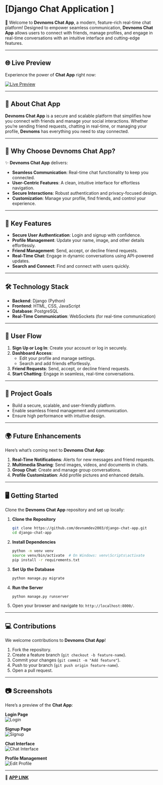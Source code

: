
# [Django Chat Application ]



🚀 Welcome to **Devnoms Chat App**, a modern, feature-rich real-time chat platform! Designed to empower seamless communication, **Devnoms Chat App** allows users to connect with friends, manage profiles, and engage in real-time conversations with an intuitive interface and cutting-edge features.

---

## 🌐 **Live Preview**

Experience the power of **Chat App** right now:

[![Live Preview](https://img.shields.io/badge/Live-Preview-brightgreen?style=for-the-badge&logo=django)](https://devnoms.onrender.com)

---

## 🌟 **About Chat App**

**Devnoms Chat App** is a secure and scalable platform that simplifies how you connect with friends and manage your social interactions. Whether you’re sending friend requests, chatting in real-time, or managing your profile, **Devnoms** has everything you need to stay connected.

---

## 🎯 **Why Choose Devnoms Chat App?**

✨ **Devnoms Chat App** delivers:

- **Seamless Communication**: Real-time chat functionality to keep you connected.
- **User-Centric Features**: A clean, intuitive interface for effortless navigation.
- **Secure Interactions**: Robust authentication and privacy-focused design.
- **Customization**: Manage your profile, find friends, and control your experience.

---

## 🚀 **Key Features**

- **Secure User Authentication**: Login and signup with confidence.
- **Profile Management**: Update your name, image, and other details effortlessly.
- **Friend Management**: Send, accept, or decline friend requests.
- **Real-Time Chat**: Engage in dynamic conversations using API-powered updates.
- **Search and Connect**: Find and connect with users quickly.

---

## 🛠️ **Technology Stack**

- **Backend**: Django (Python)
- **Frontend**: HTML, CSS, JavaScript
- **Database**: PostgreSQL
- **Real-Time Communication**: WebSockets (for real-time communication)

---

## 📝 **User Flow**

1. **Sign Up or Log In**: Create your account or log in securely.
2. **Dashboard Access**:
   - Edit your profile and manage settings.
   - Search and add friends effortlessly.
3. **Friend Requests**: Send, accept, or decline friend requests.
4. **Start Chatting**: Engage in seamless, real-time conversations.

---

## 🌟 **Project Goals**

- Build a secure, scalable, and user-friendly platform.
- Enable seamless friend management and communication.
- Ensure high performance with intuitive design.

---

## 🌍 **Future Enhancements**

Here’s what’s coming next to **Devnoms Chat App**:

1. **Real-Time Notifications**: Alerts for new messages and friend requests.
2. **Multimedia Sharing**: Send images, videos, and documents in chats.
3. **Group Chat**: Create and manage group conversations.
4. **Profile Customization**: Add profile pictures and enhanced details.

---

## 🖥️ **Getting Started**

Clone the **Devnoms Chat App** repository and set up locally:

1. **Clone the Repository**

   ```bash
   git clone https://github.com/devnamdev2003/django-chat-app.git
   cd django-chat-app
   ```

2. **Install Dependencies**

   ```bash
   python -m venv venv
   source venv/bin/activate  # On Windows: venv\Scripts\activate
   pip install -r requirements.txt
   ```

3. **Set Up the Database**

   ```bash
   python manage.py migrate
   ```

4. **Run the Server**

   ```bash
   python manage.py runserver
   ```

5. Open your browser and navigate to: `http://localhost:8000/`.

---

## 💻 **Contributions**

We welcome contributions to **Devnoms Chat App**!

1. Fork the repository.
2. Create a feature branch (`git checkout -b feature-name`).
3. Commit your changes (`git commit -m "Add feature"`).
4. Push to your branch (`git push origin feature-name`).
5. Open a pull request.

---

## 📷 **Screenshots**

Here’s a preview of the **Chat App**:

**Login Page**  
![Login](https://filesstatic.netlify.app/Chatapp/img/login.png)

**Signup Page**  
![Signup](https://filesstatic.netlify.app/Chatapp/img/signup.png)

**Chat Interface**  
![Chat Interface](https://filesstatic.netlify.app/Chatapp/img/chat.png)

**Profile Management**  
![Edit Profile](https://filesstatic.netlify.app/Chatapp/img/edit.png)

---


🔗 [**APP LINK**](https://devnoms.onrender.com)
